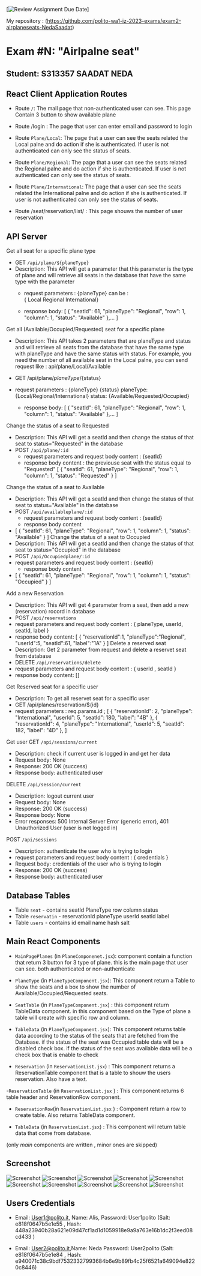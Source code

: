 [![Review Assignment Due Date](https://classroom.github.com/assets/deadline-readme-button-24ddc0f5d75046c5622901739e7c5dd533143b0c8e959d652212380cedb1ea36.svg)]

My repository : (https://github.com/polito-wa1-iz-2023-exams/exam2-airplaneseats-NedaSaadat)
# Exam #N: "Airlpalne seat"
## Student: S313357 SAADAT NEDA 

## React Client Application Routes

- Route `/`: The mail page that non-authenticated user can see. This page Contain 3 button to show available plane

- Route /login : The page that user can enter email and password to login
- Route `Plane/Local`: The page that a user can see the seats related the Local palne and do action if she is authenticated. If user is not authenticated can only see the status of seats. 

- Route `Plane/Regional`: The page that a user can see the seats related the Regional palne and do action if she is authenticated. If user is not authenticated can only see the status of seats. 

- Route `Plane/International`: The page that a user can see the seats related the International palne and do action if she is authenticated. If user is not authenticated can only see the status of seats. 

 - Route /seat/reservation/list/ : This page shouws the number of user reservation

## API Server


Get all seat for a specific plane type

- GET `/api/plane/${planeType}`
- Description: This API will get a parameter that this parameter is the type of plane and will retrieve all seats in the database that have the same type with the parameter
  - request parameters : {planeType}
  can be :  
  { Local 
    Regional 
    International}  

  - response body:
   [
    {
        "seatId": 61,
        "planeType": "Regional",
        "row": 1,
        "column": 1,
        "status": "Available"
    },...
   ]

Get all (Available/Occupied/Requested) seat for a specific plane 

- Description: This API takes 2 parameters that are planeType and status and will retrieve all seats from the database that have the same type with planeType and have the same status with status. For example, you need the number of all available seat in the Local palne, you can send request like : api/plane/Local/Available

- GET /api/plane/${planeType}/${status}
- request parameters : {planeType} {status}
    planeType: {Local/Regional/International}
    status: {Available/Requested/Occupied}
    - response body:
        [
    {
        "seatId": 61,
        "planeType": "Regional",
        "row": 1,
        "column": 1,
        "status": "Available"
    },...
    ]

Change the status of a seat to Requested
- Description: This API will get a seatId and then change the status of that seat to status="Requested" in the database
- POST `/api/plane/:id`
  - request parameters and request body content : {seatId}
  - response body content : the previouse seat with the status equal to "Requested"
  [
    {
        "seatId": 61,
        "planeType": "Regional",
        "row": 1,
        "column": 1,
        "status": "Requested"
    }
    ]

Change the status of a seat to Available
- Description: This API will get a seatId and then change the status of that seat to status="Available" in the database
- POST `/api/availableplane/:id`
  - request parameters and request body content : {seatId}
  - response body content
-   [
    {
        "seatId": 61,
        "planeType": "Regional",
        "row": 1,
        "column": 1,
        "status": "Available"
    }
    ]
Change the status of a seat to Occupied
- Description: This API will get a seatId and then change the status of that seat to status="Occupied" in the database
- POST `/api/Occupiedplane/:id`
- request parameters and request body content : {seatId}
  - response body content
-   [
    {
        "seatId": 61,
        "planeType": "Regional",
        "row": 1,
        "column": 1,
        "status": "Occupied"
    }
    ]

Add a new Reservation
- Description: This API will get 4 parameter from a seat, then add  a new (reservation) rocord in database
- POST `/api/reservations`
- request parameters and request body content : { planeType, userId, seatId, label }
- response body content: 
[
  {
    "reservationId":1,
    "planeType":"Regional",
    "userId":5,
    "seatId":61,
    "label":"1A"
    }
]
Delete a reserved seat
- Description: Get 2 parameter from request and delete a reservet seat from database
- DELETE `/api/reservations/delete`
- request parameters and request body content : { userId , seatId } 
- response body content: []

Get Reserved seat for a specific user 
- Description: To get all reservet seat for a specific user
- GET /api/planes/reservation/${id}
- request parameters : req.params.id ;
[
    {
        "reservationId": 2,
        "planeType": "International",
        "userId": 5,
        "seatId": 180,
        "label": "4B"
    },
    {
        "reservationId": 4,
        "planeType": "International",
        "userId": 5,
        "seatId": 182,
        "label": "4D"
    },
]

Get user 
GET `/api/sessions/current`
- Description: check if current user is logged in and get her data
- Request body: None
- Response: 200 OK (success)
- Response body: authenticated user


DELETE `/api/session/current`
- Description: logout current user
- Request body: None
- Response: 200 OK (success)
- Response body: None
- Error responses: 500 Internal Server Error (generic error), 401 Unauthorized User (user is not logged in)





POST `/api/sessions`
- Description: authenticate the user who is trying to login
- request parameters and request body content : { credentials } 
- Request body: credentials of the user who is trying to login
- Response: 200 OK (success)
- Response body: authenticated user




## Database Tables

- Table `seat` - contains seatId PlaneType row column status
- Table `reservatin` - reservationId planeType userId seatId label
- Table `users` - contains id email name hash salt


## Main React Components

- `MainPagePlanes` (in `PlaneComponenet.jsx`): component contain a function that return 3 button for 3 type of plane. this is the main page that user can see. both authenticated or non-authenticate

- `PlaneType` (in `PlaneTypeComponent.jsx`): This component return a Table to show the seats and a box to show the number of Available/Occupied/Requested seats.

- `SeatTable` (in `PlaneTypeComponent.jsx`) : this component return TableData component. in this component based on the Type of plane a table will create with specific row and column.

- `TableData` (in `PlaneTypeComponent.jsx`): This component returns table data according to the status of the seats that are fetched from the Database. if the status of the seat was Occupied table data will be a disabled check box. if the status of the seat was available data will be a check box that is enable to check

- `Reservation` (in `ReservationList.jsx`) : This component returns a ReservationTable component that is a table to shouw the users reservation.  Also have a text.

-`ReservationTable` (in `ReservationList.jsx` ) : This component returns 6 table header and  ReservationRow component.

- `ReservationRow`(in `ReservationList.jsx` ) : Component return a row to create table. Also returns TableData component. 

- `TableData` (in `ReservationList.jsx`) : This component will return table data that come from database.


(only _main_ components are written , minor ones are skipped)

## Screenshot

![Screenshot](./server/img/server/img/mainpage.jpg)
![Screenshot](./server/img/localPlanePage.jpg)
![Screenshot](./server/img/RegionalPlanePage.jpg)
![Screenshot](./server/img/InternationalPage.jpg)
![Screenshot](./server/img/LoginPage.jpg)
![Screenshot](./server/img/reservationlistPage.jpg)
![Screenshot](./server/img/AfterLogin1.jpg)
![Screenshot](./server/img/AfterLogin2.jpg)
![Screenshot](./server/img/Afterlogin3.jpg)
![Screenshot](./server/img/Useralred.jpg)



## Users Credentials

-  Email: User1@polito.it, Name: Alis,  Password: User1polito (Salt: e818f0647b5e1e55 , Hash: 448a23940b28a621e09d47cf1ad1d1059918e9a9a763e16b1dc2f3eed08cd433 )

- Email: User2@polito.it,Name: Neda  Password: User2polito  (Salt: e818f0647b5e1e84 , Hash: e940071c38c9bdf75323327993684b6e9b89fb4c25f6521a649094e8220c8446)
